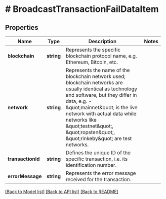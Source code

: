 # # BroadcastTransactionFailDataItem

## Properties

Name | Type | Description | Notes
------------ | ------------- | ------------- | -------------
**blockchain** | **string** | Represents the specific blockchain protocol name, e.g. Ethereum, Bitcoin, etc. |
**network** | **string** | Represents the name of the blockchain network used; blockchain networks are usually identical as technology and software, but they differ in data, e.g. - \&quot;mainnet\&quot; is the live network with actual data while networks like \&quot;testnet\&quot;, \&quot;ropsten\&quot;, \&quot;rinkeby\&quot; are test networks. |
**transactionId** | **string** | Defines the unique ID of the specific transaction, i.e. its identification number. |
**errorMessage** | **string** | Represents the error message received for the transaction. |

[[Back to Model list]](../../README.md#models) [[Back to API list]](../../README.md#endpoints) [[Back to README]](../../README.md)
